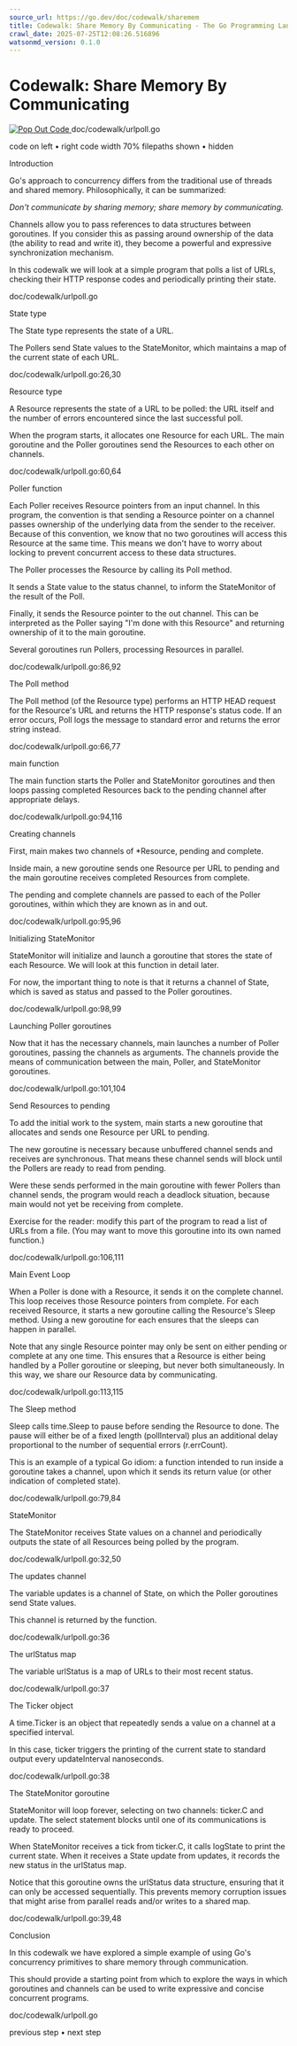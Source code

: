 ```yaml
---
source_url: https://go.dev/doc/codewalk/sharemem
title: Codewalk: Share Memory By Communicating - The Go Programming Language
crawl_date: 2025-07-25T12:08:26.516896
watsonmd_version: 0.1.0
---
```


# Codewalk: Share Memory By Communicating

[ ![Pop Out Code](/doc/codewalk/popout.png) ]() doc/codewalk/urlpoll.go

code on left • right code width 70% filepaths shown • hidden

[](/doc/codewalk/?fileprint=/doc%2fcodewalk%2furlpoll.go&lo=0&hi=0#mark)

Introduction

Go's approach to concurrency differs from the traditional use of threads and shared memory. Philosophically, it can be summarized:   
  
_Don't communicate by sharing memory; share memory by communicating._   
  
Channels allow you to pass references to data structures between goroutines. If you consider this as passing around ownership of the data (the ability to read and write it), they become a powerful and expressive synchronization mechanism.   
  
In this codewalk we will look at a simple program that polls a list of URLs, checking their HTTP response codes and periodically printing their state. 

doc/codewalk/urlpoll.go

[](/doc/codewalk/?fileprint=/doc%2fcodewalk%2furlpoll.go&lo=26&hi=30#mark)

State type

The State type represents the state of a URL.   
  
The Pollers send State values to the StateMonitor, which maintains a map of the current state of each URL. 

doc/codewalk/urlpoll.go:26,30

[](/doc/codewalk/?fileprint=/doc%2fcodewalk%2furlpoll.go&lo=60&hi=64#mark)

Resource type

A Resource represents the state of a URL to be polled: the URL itself and the number of errors encountered since the last successful poll.   
  
When the program starts, it allocates one Resource for each URL. The main goroutine and the Poller goroutines send the Resources to each other on channels. 

doc/codewalk/urlpoll.go:60,64

[](/doc/codewalk/?fileprint=/doc%2fcodewalk%2furlpoll.go&lo=86&hi=92#mark)

Poller function

Each Poller receives Resource pointers from an input channel. In this program, the convention is that sending a Resource pointer on a channel passes ownership of the underlying data from the sender to the receiver. Because of this convention, we know that no two goroutines will access this Resource at the same time. This means we don't have to worry about locking to prevent concurrent access to these data structures.   
  
The Poller processes the Resource by calling its Poll method.   
  
It sends a State value to the status channel, to inform the StateMonitor of the result of the Poll.   
  
Finally, it sends the Resource pointer to the out channel. This can be interpreted as the Poller saying "I'm done with this Resource" and returning ownership of it to the main goroutine.   
  
Several goroutines run Pollers, processing Resources in parallel. 

doc/codewalk/urlpoll.go:86,92

[](/doc/codewalk/?fileprint=/doc%2fcodewalk%2furlpoll.go&lo=66&hi=77#mark)

The Poll method

The Poll method (of the Resource type) performs an HTTP HEAD request for the Resource's URL and returns the HTTP response's status code. If an error occurs, Poll logs the message to standard error and returns the error string instead. 

doc/codewalk/urlpoll.go:66,77

[](/doc/codewalk/?fileprint=/doc%2fcodewalk%2furlpoll.go&lo=94&hi=116#mark)

main function

The main function starts the Poller and StateMonitor goroutines and then loops passing completed Resources back to the pending channel after appropriate delays. 

doc/codewalk/urlpoll.go:94,116

[](/doc/codewalk/?fileprint=/doc%2fcodewalk%2furlpoll.go&lo=95&hi=96#mark)

Creating channels

First, main makes two channels of *Resource, pending and complete.   
  
Inside main, a new goroutine sends one Resource per URL to pending and the main goroutine receives completed Resources from complete.   
  
The pending and complete channels are passed to each of the Poller goroutines, within which they are known as in and out. 

doc/codewalk/urlpoll.go:95,96

[](/doc/codewalk/?fileprint=/doc%2fcodewalk%2furlpoll.go&lo=98&hi=99#mark)

Initializing StateMonitor

StateMonitor will initialize and launch a goroutine that stores the state of each Resource. We will look at this function in detail later.   
  
For now, the important thing to note is that it returns a channel of State, which is saved as status and passed to the Poller goroutines. 

doc/codewalk/urlpoll.go:98,99

[](/doc/codewalk/?fileprint=/doc%2fcodewalk%2furlpoll.go&lo=101&hi=104#mark)

Launching Poller goroutines

Now that it has the necessary channels, main launches a number of Poller goroutines, passing the channels as arguments. The channels provide the means of communication between the main, Poller, and StateMonitor goroutines. 

doc/codewalk/urlpoll.go:101,104

[](/doc/codewalk/?fileprint=/doc%2fcodewalk%2furlpoll.go&lo=106&hi=111#mark)

Send Resources to pending

To add the initial work to the system, main starts a new goroutine that allocates and sends one Resource per URL to pending.   
  
The new goroutine is necessary because unbuffered channel sends and receives are synchronous. That means these channel sends will block until the Pollers are ready to read from pending.   
  
Were these sends performed in the main goroutine with fewer Pollers than channel sends, the program would reach a deadlock situation, because main would not yet be receiving from complete.   
  
Exercise for the reader: modify this part of the program to read a list of URLs from a file. (You may want to move this goroutine into its own named function.) 

doc/codewalk/urlpoll.go:106,111

[](/doc/codewalk/?fileprint=/doc%2fcodewalk%2furlpoll.go&lo=113&hi=115#mark)

Main Event Loop

When a Poller is done with a Resource, it sends it on the complete channel. This loop receives those Resource pointers from complete. For each received Resource, it starts a new goroutine calling the Resource's Sleep method. Using a new goroutine for each ensures that the sleeps can happen in parallel.   
  
Note that any single Resource pointer may only be sent on either pending or complete at any one time. This ensures that a Resource is either being handled by a Poller goroutine or sleeping, but never both simultaneously. In this way, we share our Resource data by communicating. 

doc/codewalk/urlpoll.go:113,115

[](/doc/codewalk/?fileprint=/doc%2fcodewalk%2furlpoll.go&lo=79&hi=84#mark)

The Sleep method

Sleep calls time.Sleep to pause before sending the Resource to done. The pause will either be of a fixed length (pollInterval) plus an additional delay proportional to the number of sequential errors (r.errCount).   
  
This is an example of a typical Go idiom: a function intended to run inside a goroutine takes a channel, upon which it sends its return value (or other indication of completed state). 

doc/codewalk/urlpoll.go:79,84

[](/doc/codewalk/?fileprint=/doc%2fcodewalk%2furlpoll.go&lo=32&hi=50#mark)

StateMonitor

The StateMonitor receives State values on a channel and periodically outputs the state of all Resources being polled by the program. 

doc/codewalk/urlpoll.go:32,50

[](/doc/codewalk/?fileprint=/doc%2fcodewalk%2furlpoll.go&lo=36&hi=36#mark)

The updates channel

The variable updates is a channel of State, on which the Poller goroutines send State values.   
  
This channel is returned by the function. 

doc/codewalk/urlpoll.go:36

[](/doc/codewalk/?fileprint=/doc%2fcodewalk%2furlpoll.go&lo=37&hi=37#mark)

The urlStatus map

The variable urlStatus is a map of URLs to their most recent status. 

doc/codewalk/urlpoll.go:37

[](/doc/codewalk/?fileprint=/doc%2fcodewalk%2furlpoll.go&lo=38&hi=38#mark)

The Ticker object

A time.Ticker is an object that repeatedly sends a value on a channel at a specified interval.   
  
In this case, ticker triggers the printing of the current state to standard output every updateInterval nanoseconds. 

doc/codewalk/urlpoll.go:38

[](/doc/codewalk/?fileprint=/doc%2fcodewalk%2furlpoll.go&lo=39&hi=48#mark)

The StateMonitor goroutine

StateMonitor will loop forever, selecting on two channels: ticker.C and update. The select statement blocks until one of its communications is ready to proceed.   
  
When StateMonitor receives a tick from ticker.C, it calls logState to print the current state. When it receives a State update from updates, it records the new status in the urlStatus map.   
  
Notice that this goroutine owns the urlStatus data structure, ensuring that it can only be accessed sequentially. This prevents memory corruption issues that might arise from parallel reads and/or writes to a shared map. 

doc/codewalk/urlpoll.go:39,48

[](/doc/codewalk/?fileprint=/doc%2fcodewalk%2furlpoll.go&lo=0&hi=0#mark)

Conclusion

In this codewalk we have explored a simple example of using Go's concurrency primitives to share memory through communication.   
  
This should provide a starting point from which to explore the ways in which goroutines and channels can be used to write expressive and concise concurrent programs. 

doc/codewalk/urlpoll.go

previous step • next step